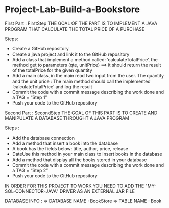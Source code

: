 # Project-Lab-Build-a-Bookstore

First Part : FirstStep
THE GOAL OF THE PART IS TO IMPLEMENT A JAVA PROGRAM THAT CALCULATE THE TOTAL PRICE OF A PURCHASE

Steps:
- Create a GitHub repository
- Create a java project and link it to the GitHub repository
- Add a class that implement a method called: ‘calculateTotalPrice’, the method get to parameters (qte, unitPrice) ==> it should return the result of the totalPrice for the given quantity
- Add a main class, in the main read two input from the user. The quantity and the unit price : The main method should call the implemented ‘calculateTotalPrice’ and log the result
- Commit the code with a commit message describing the work done and a TAG = “Step 1”
- Push your code to the GitHub repository

Second Part : SecondStep
THE GOAL OF THIS PART IS TO CREATE AND MANIPULATE A DATABASE THROUGHT A JAVA PROGRAM

Steps :
- Add the database connection
- Add a method that insert a book into the database
- A book has the fields below: title, author, price, release
- DateUse this method in your main class to insert books in the database
- Add a method that display all the books stored in your database
- Commit the code with a commit message describing the work done and a TAG = “Step 2”
- Push your code to the GitHub repository

IN ORDER FOR THIS PROJECT TO WORK YOU NEED TO ADD THE "MY-SQL-CONNECTOR-JAVA" DRIVER AS AN EXTERNAL JAR FILE

DATABASE INFO :
=> DATABASE NAME : BookStore
=> TABLE NAME : Book

